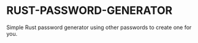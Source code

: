 # RUST-PASSWORD-GENERATOR
Simple Rust password generator using other passwords to create one for you.
